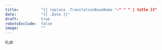 ```yaml
---
title:          "{{ replace .TranslationBaseName "-" " " | title }}"
date:           "{{ .Date }}"
draft:          true
robotsExclude:  false
image:          ""
---
```

tl;dr
<!--more-->
